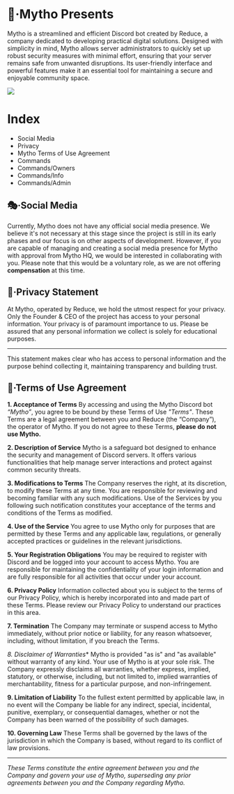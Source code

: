 # 🤖·Mytho Presents
Mytho is a streamlined and efficient Discord bot created by Reduce, a company dedicated to developing practical digital solutions. Designed with simplicity in mind, Mytho allows server administrators to quickly set up robust security measures with minimal effort, ensuring that your server remains safe from unwanted disruptions. Its user-friendly interface and powerful features make it an essential tool for maintaining a secure and enjoyable community space.

[![](https://visitcount.itsvg.in/api?id=qvnsecret&icon=1&color=8)](https://visitcount.itsvg.in)

# Index
- Social Media
- Privacy
- Mytho Terms of Use Agreement
- Commands
- Commands/Owners
- Commands/Info
- Commands/Admin

## 🎭·Social Media
Currently, Mytho does not have any official social media presence. We believe it's not necessary at this stage since the project is still in its early phases and our focus is on other aspects of development. However, if you are capable of managing and creating a social media presence for Mytho with approval from Mytho HQ, we would be interested in collaborating with you. Please note that this would be a voluntary role, as we are not offering **compensation** at this time.

## 📘·Privacy Statement

At Mytho, operated by Reduce, we hold the utmost respect for your privacy. Only the Founder & CEO of the project has access to your personal information. Your privacy is of paramount importance to us. Please be assured that any personal information we collect is solely for educational purposes.

---

This statement makes clear who has access to personal information and the purpose behind collecting it, maintaining transparency and building trust.

## 📁·Terms of Use Agreement

**1. Acceptance of Terms**
By accessing and using the Mytho Discord bot *“Mytho”*, you agree to be bound by these Terms of Use *"Terms"*. These Terms are a legal agreement between you and Reduce (the “Company”), the operator of Mytho. If you do not agree to these Terms, **please do not use Mytho.**

**2. Description of Service**
Mytho is a safeguard bot designed to enhance the security and management of Discord servers. It offers various functionalities that help manage server interactions and protect against common security threats.

**3. Modifications to Terms**
The Company reserves the right, at its discretion, to modify these Terms at any time. You are responsible for reviewing and becoming familiar with any such modifications. Use of the Services by you following such notification constitutes your acceptance of the terms and conditions of the Terms as modified.

**4. Use of the Service**
You agree to use Mytho only for purposes that are permitted by these Terms and any applicable law, regulations, or generally accepted practices or guidelines in the relevant jurisdictions.

**5. Your Registration Obligations**
You may be required to register with Discord and be logged into your account to access Mytho. You are responsible for maintaining the confidentiality of your login information and are fully responsible for all activities that occur under your account.

**6. Privacy Policy**
Information collected about you is subject to the terms of our Privacy Policy, which is hereby incorporated into and made part of these Terms. Please review our Privacy Policy to understand our practices in this area.

**7. Termination**
The Company may terminate or suspend access to Mytho immediately, without prior notice or liability, for any reason whatsoever, including, without limitation, if you breach the Terms.

*8. Disclaimer of Warranties**
Mytho is provided "as is" and "as available" without warranty of any kind. Your use of Mytho is at your sole risk. The Company expressly disclaims all warranties, whether express, implied, statutory, or otherwise, including, but not limited to, implied warranties of merchantability, fitness for a particular purpose, and non-infringement.

**9. Limitation of Liability**
To the fullest extent permitted by applicable law, in no event will the Company be liable for any indirect, special, incidental, punitive, exemplary, or consequential damages, whether or not the Company has been warned of the possibility of such damages.

**10. Governing Law**
These Terms shall be governed by the laws of the jurisdiction in which the Company is based, without regard to its conflict of law provisions.

_________________________________________________________

*These Terms constitute the entire agreement between you and the Company and govern your use of Mytho, superseding any prior agreements between you and the Company regarding Mytho.*

